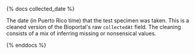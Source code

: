 {% docs collected_date %}

The date (in Puerto Rico time) that the test specimen was taken.  This is a
cleaned version of the Bioportal's raw `collectedAt` field.  The cleaning
consists of a mix of inferring missing or nonsensical values.

{% enddocs %}